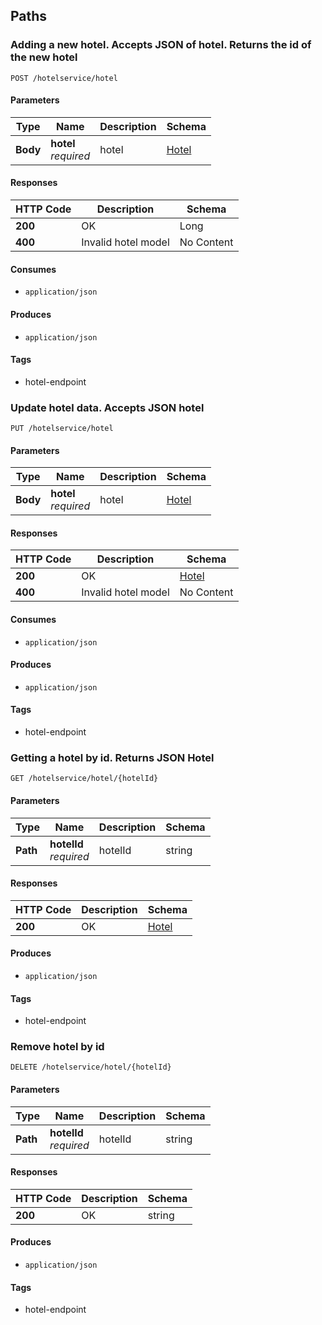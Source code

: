 
## Paths

<a name="addHotel"></a>
### Adding a new hotel. Accepts JSON of hotel. Returns the id of the new hotel

```
POST /hotelservice/hotel
```

#### Parameters

|Type|Name|Description|Schema|
|---|---|---|---|
|**Body**|**hotel**  <br>*required*|hotel|[Hotel](#hotel)|


#### Responses

|HTTP Code|Description|Schema|
|---|---|---|
|**200**|OK|Long|
|**400**|Invalid hotel model|No Content|


#### Consumes

* `application/json`


#### Produces

* `application/json`


#### Tags

* hotel-endpoint

<a name="updateHotel"></a>
### Update hotel data. Accepts JSON hotel
```
PUT /hotelservice/hotel
```


#### Parameters

|Type|Name|Description|Schema|
|---|---|---|---|
|**Body**|**hotel**  <br>*required*|hotel|[Hotel](#hotel)|


#### Responses

|HTTP Code|Description|Schema|
|---|---|---|
|**200**|OK|[Hotel](#hotel)|
|**400**|Invalid hotel model|No Content|


#### Consumes

* `application/json`


#### Produces

* `application/json`


#### Tags

* hotel-endpoint

<a name="getHotel"></a>
### Getting a hotel by id. Returns JSON Hotel
```
GET /hotelservice/hotel/{hotelId}
```


#### Parameters

|Type|Name|Description|Schema|
|---|---|---|---|
|**Path**|**hotelId**  <br>*required*|hotelId|string|


#### Responses

|HTTP Code|Description|Schema|
|---|---|---|
|**200**|OK|[Hotel](#hotel)|


#### Produces

* `application/json`


#### Tags

* hotel-endpoint

<a name="removeHotel"></a>
### Remove hotel by id
```
DELETE /hotelservice/hotel/{hotelId}
```


#### Parameters

|Type|Name|Description|Schema|
|---|---|---|---|
|**Path**|**hotelId**  <br>*required*|hotelId|string|


#### Responses

|HTTP Code|Description|Schema|
|---|---|---|
|**200**|OK|string|


#### Produces

* `application/json`


#### Tags

* hotel-endpoint




